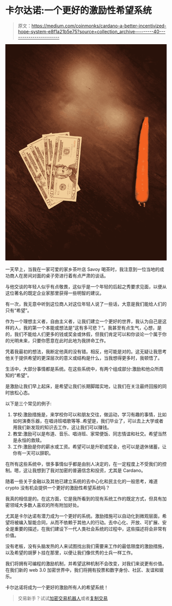 # 卡尔达诺:一个更好的激励性希望系统

> 原文：<https://medium.com/coinmonks/cardano-a-better-incentivized-hope-system-e8f1a21b5e75?source=collection_archive---------40----------------------->

![](img/e681226ebe066e33a270229f4191f963.png)

一天早上，当我在一家可爱的家乡茶叶店 Savoy 喝茶时，我注意到一位当地的成功商人在房间对面的桌子旁进行着有点严肃的谈话。

与他交谈的年轻人似乎有点敬畏，这似乎是一个年轻的后起之秀要求见面，以便从这位著名的既定企业家那里获得一些明智的建议。

有一次，我无意中听到这位商人对这位年轻人说了一些话，大意是我们能给人们的只有“希望”。

作为一个理想主义者，自由主义者，让我们建立一个更好的世界，我认为自己是这样的人，我的第一个本能或想法是“这有多可悲？”。我甚至有点生气，心想，是的，我们不能给人们更多的钱或奖金或休假，但我们肯定可以和你谈论一个属于你的光明未来，只要你愿意在此时此地为我拼命工作。

凭着我最初的想法，我断定他真的没有错。相反，他可能是对的。这无疑让我思考他关于提供希望的更深层次的意义或结构是什么，当我想得更多时，我顿悟了。

生活中，大部分事情都是系统。在这些系统中，有两个组成部分:激励和他众所周知的“希望”。

是激励让我们早上起床，是希望让我们长期脚踏实地，让我们在关注最终回报的同时放松心态。

以下是三个常见的例子:

1.  学校:激励措施是，来学校你可以和朋友交往，做运动，学习有趣的事情，比如如何演奏乐器，在唱诗班唱歌等等..希望是，我们毕业了，可以去上大学或者用我们新发现的知识去工作，这让我们可以赚钱。
2.  教堂:激励可以是布道、音乐、唱诗班、家常便饭、同志情谊和社交。希望当然是永恒的救赎。
3.  工作:激励是你的薪水或工资。希望可以是升职或奖金，也可以是退休储蓄，让你有一天可以辞职。

在所有这些系统中，很多事情似乎都是由别人决定的，在一定程度上不受我们的控制。嗯，这让我想到了我对加密的普遍信念和投资，尤其是 Cardano。

随着一些关于金融以及其他已建立系统的去中心化和民主化的一般思考，难道 crypto 没有机会提供一个更好的激励性希望系统吗？

我真的相信是的。在这方面，它是我所看到的现有系统工作的既定方式，但具有加密领域大多数人喜欢的所有附加好处。

尤其是卡尔达诺有潜力成为一个更好的系统。激励措施可以自动化到微观层面，希望将被编入智能合同，从而不依赖于其他人的行动。去中心化、开放、可扩展、安全是重要的描述，在我们建设下一代人类社会系统的过程中，这些描述将会非常有价值。

没有老板，没有头脑发热的人来试图找出我们需要来工作的最低限度的激励措施，以及希望的胡萝卜挂在那里，以便让我们像优秀的士兵一样工作。

我们将拥有可编程的激励机制，并希望这种机制不会改变，对我们来说更有价值。在我们新的 web 3.0 加密世界中，我们将拥有投票和数字身份、社区、友谊和娱乐。

卡尔达诺将成为一个更好的激励所有人的希望系统！

> 交易新手？试试[加密交易机器人](/coinmonks/crypto-trading-bot-c2ffce8acb2a)或者[复制交易](/coinmonks/top-10-crypto-copy-trading-platforms-for-beginners-d0c37c7d698c)